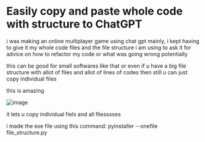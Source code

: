 # Easily copy and paste whole code with structure to ChatGPT

i was making an online multiplayer game using chat gpt mainly, i kept having to give it my whole code files and the file structure i am using to ask it for advice on how to refactor my code or what was going wrong potentially

this can be good for small softwares like that or even if u have a big file structure with allot of files and allot of lines of codes then still u can just copy individual files

this is amazing

![image](https://github.com/ibrahimahtsham/ascii-file-structure-maker-and-lines-of-code-reader/assets/111352185/f9ef5de9-5f05-4b9e-8894-1bb797c91523)

it lets u copy individual fiels and all fliesssses

i made the exe file using this command: pyinstaller --onefile file_structure.py
